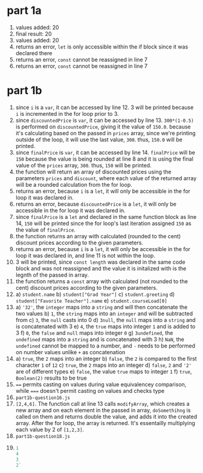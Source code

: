 # part 1a
1. values added: 20
2. final result: 20
3. values added: 20
4. returns an error, `let` is only accessible within the if block since it was declared there
5. returns an error, `const` cannot be reassigned in line 7
6. returns an error, `const` cannot be reassigned in line 7

# part 1b
1. since `i` is a `var`, it can be accessed by line 12. 3 will be printed because `i` is incremented in the for loop prior to 3.
2. since `discountedPrice` is `var`, it can be accessed by line 13. `300*(1-0.5)` is performed on `discountedPrice`, giving it the value of `150.0`. because it's calculating based on the passed in `prices` array, since we're printing outside of the loop, it will use the last value, `300`. thus, `150.0` will be printed.
3. since `finalPrice` is `var`, it can be accessed by line 14. `finalPrice` will be `150` because the value is being rounded at line 8 and it is using the final value of the `prices` array, `300`. thus, `150` will be printed.
4. the function will return an array of discounted prices using the parameters `prices` and `discount`, where each value of the returned array will be a rounded calculation from the for loop.
5. returns an error, because `i` is a `let`, it will only be accessible in the for loop it was declared in.
6. returns an error, because `discountedPrice` is a `let`, it will only be accessible in the for loop it was declared in.
7. since `finalPrice` is a `let` and declared in the same function block as line 14, `150` will be printed since the for loop's last iteration assigned `150` as the value of `finalPrice`.
8. the function returns an array with calculated (rounded to the cent) discount prices according to the given parameters. 
9. returns an error, because `i` is a `let`, it will only be accessible in the for loop it was declared in, and line 11 is not within the loop. 
10. 3 will be printed, since `const length` was declared in the same code block and was not reassigned and the value it is initalized with is the legnth of the passed in array.
11. the function returns a `const` array with calculated (not rounded to the cent) discount prices according to the given parameters. 
12. a) `student.name`
    b) `student["Grad Year"]`
    c) `student.greeting`
    d) `student["Favorite Teacher"].name`
    e) `student.courseLoad[0]`
13. a) `'32'`, the `integer` maps into a `string` and will then concatenate the two values 
    b) `1`, the `string` maps into an `integer` and will be subtracted from
    c) `3`, the `null` casts into 0
    d) `3null`, the `null` maps into a `string` and is concatenated with 3
    e) `4`, the `true` maps into integer `1` and is added to 3
    f) `0`, the `false` and `null` maps into integer `0`
    g) `3undefined`, the `undefined` maps into a `string` and is concatenated with 3
    h) `NaN`, the `undefined` cannot be mapped to a number, and `-` needs to be performed on number values unlike `+` as concatenation
14. a) `true`, the `2` maps into an integer
    b) `false`, the `2` is compared to the first character `1` of `12`
    c) `true`, the `2` maps into an integer
    d) `false`, `2` and `'2'` are of different types
    e) `false`, the value `true` maps to integer `1`
    f) `true`, `Boolean(2)` results to be true
15. `==` permits casting on values during value equivalencey comparison, while `===` doesn't permit casting on values and checks type
16. `part1b-question16.js`
17. `[2,4,6]`. The function call at line 13 calls `modifyArray`, which creates a new array and on each element in the passed in array, `doSomethihng` is called on them and returns double the value, and adds it into the created array. After the for loop, the array is returned. It's essentailly multiplying each value by 2 of `[1,2,3]`.
18. `part1b-question18.js`
19. ``` javascript
    1 
    4
    3
    2`
